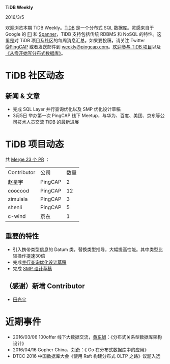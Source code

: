 **TiDB Weekly**

   2016/3/5

欢迎浏览本期 TiDB Weekly。[TiDB](https://github.com/pingcap/tidb) 是一个分布式 SQL 数据库。灵感来自于 Google 的 [F1](http://research.google.com/pubs/pub41344.html) 和 [Spanner](http://research.google.com/archive/spanner.html)，TiDB 支持包括传统 RDBMS 和 NoSQL 的特性。这里是对 TiDB 项目及社区的每周消息汇总。如果要投稿，请关注 Twitter [@](https://twitter.com/ThisWeekInRust)[PingCAP](https://twitter.com/PingCAP) 或者发送邮件到 [weekly@pingcap.com](mailto:weekly@pingcap.com)。[欢迎参与 TiDB 项目](https://github.com/pingcap/tidb/blob/master/CONTRIBUTING.md)以及[《从零开始写分布式数据库》](https://github.com/ngaut/builddatabase)。

# **TiDB 社区动态**

## **新闻 & 文章**

* 完成 SQL Layer 并行查询优化以及 SMP 优化设计草稿
* 3月5日 举办第一次 PingCAP 线下 Meetup，与华为、百度、美团、京东等公司技术人员交流 TiDB 的最新进展

# **TiDB 项目动态**

共 [Merge 23 个 PR](https://github.com/pingcap/tidb/pulls?utf8=%E2%9C%93&q=is%3Apr+is%3Amerged+merged%3A2016-02-27..2016-03-05+) ：

<table>
  <tr>
    <td>Contributor</td>
    <td>公司</td>
    <td>数量</td>
  </tr>
  <tr>
    <td>赵星宇</td>
    <td>PingCAP</td>
    <td>2</td>
  </tr>
  <tr>
    <td>coocood</td>
    <td>PingCAP</td>
    <td>12</td>
  </tr>
  <tr>
    <td>zimulala</td>
    <td>PingCAP</td>
    <td>3</td>
  </tr>
  <tr>
    <td>shenli</td>
    <td>PingCAP</td>
    <td>5</td>
  </tr>
  <tr>
    <td>c-wind</td>
    <td>京东</td>
    <td>1</td>
  </tr>
</table>


## **重要的特性**

* 引入携带类型信息的 Datum 类，替换类型推导，大幅提高性能。其中类型比较操作提速30倍
* 完成[并行查询优化设计草稿](https://github.com/tidb-cn/docs/pull/5)
* 完成 [SMP 设计草稿](https://github.com/tidb-cn/docs/pull/4)

## **（感谢）新增 Contributor**

* [田光宇](https://github.com/c-wind)

# **近期事件**

* 2016/03/06 100offer 线下大数据交流，[黄东旭](http://weibo.com/c4pt0r?is_all=1)：《分布式关系型数据库架构设计》
* 2016/04/16  Gopher China，[刘奇](http://weibo.com/chuangyiyongpin)：《 Go 在分布式数据库中的应用》
* DTCC 2016 中国数据库大会《使用 Raft 构建分布式 OLTP 之路》议题入选
